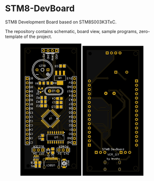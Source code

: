 # STM8-DevBoard
STM8 Development Board based on STM8S003K3TxC. 

The repository contains schematic, board view, sample programs, zero-template of the project. 

<p align="center">
  <img src="docs/top2d.svg" style="transform: rotate(180deg); max-width: 200px;"/>
  <img src="docs/bottom2d.svg" style="transform: rotate(180deg); max-width: 200px;"/>
</p>
<p align="center">
  
</p>
